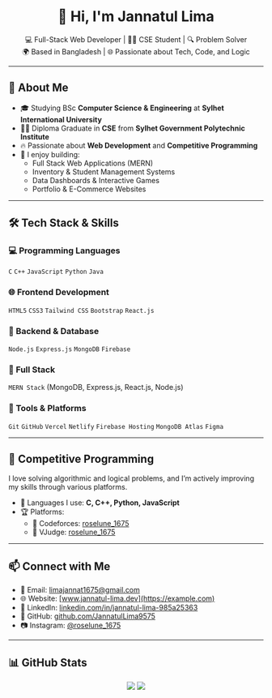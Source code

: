 <h1 align="center">👋 Hi, I'm Jannatul Lima</h1>

<p align="center">
  💻 Full-Stack Web Developer | 👩‍🎓 CSE Student | 🔍 Problem Solver <br/>
  🌍 Based in Bangladesh | 🌐 Passionate about Tech, Code, and Logic
</p>

---

## 🚀 About Me

- 🎓 Studying BSc **Computer Science & Engineering** at **Sylhet International University**
- 👩‍🎓 Diploma Graduate in **CSE** from **Sylhet Government Polytechnic Institute**
- 🔥 Passionate about **Web Development** and **Competitive Programming**
- 💼 I enjoy building:
  - Full Stack Web Applications (MERN)
  - Inventory & Student Management Systems
  - Data Dashboards & Interactive Games
  - Portfolio & E-Commerce Websites

---

## 🛠️ Tech Stack & Skills

### 💻 Programming Languages  
`C` `C++` `JavaScript` `Python` `Java`

### 🌐 Frontend Development  
`HTML5` `CSS3` `Tailwind CSS` `Bootstrap` `React.js`

### 🧩 Backend & Database  
`Node.js` `Express.js` `MongoDB` `Firebase`

### 🚀 Full Stack  
`MERN Stack` (MongoDB, Express.js, React.js, Node.js)

### 🔧 Tools & Platforms  
`Git` `GitHub` `Vercel` `Netlify` `Firebase Hosting` `MongoDB Atlas` `Figma`

---

## 🎯 Competitive Programming

I love solving algorithmic and logical problems, and I’m actively improving my skills through various platforms.

- 🧠 Languages I use: **C, C++, Python, JavaScript**
- 🏆 Platforms:
  - 🔗 Codeforces: [roselune_1675](https://codeforces.com/profile/roselune_1675)
  - 🔗 VJudge: [roselune_1675](https://vjudge.net/user/roselune_1675)

---

## 📫 Connect with Me

- 📧 Email: [limajannat1675@gmail.com](mailto:limajannat1675@gmail.com)
- 🌐 Website: [www.jannatul-lima.dev](https://example.com)
- 💼 LinkedIn: [linkedin.com/in/jannatul-lima-985a25363](https://www.linkedin.com/in/jannatul-lima-985a25363)
- 🖤 GitHub: [github.com/JannatulLima9575](https://github.com/JannatulLima9575)
- 📷 Instagram: [@roselune_1675](https://www.instagram.com/roselune_1675/)

---

## 📊 GitHub Stats

<p align="center">
  <img src="https://github-readme-stats.vercel.app/api/top-langs/?username=JannatulLima9575&layout=compact&theme=radical" />
  <img src="https://github-readme-stats.vercel.app/api?username=JannatulLima9575&show_icons=true&theme=tokyonight" />
</p>
